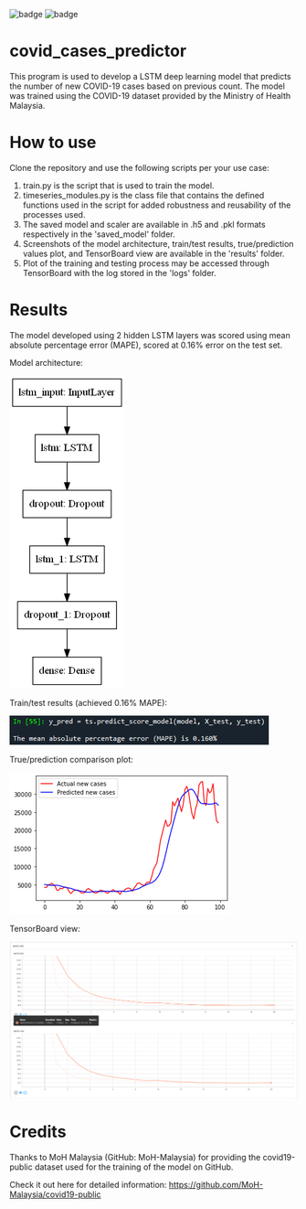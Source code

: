 ![badge](http://ForTheBadge.com/images/badges/made-with-python.svg) ![badge](https://img.shields.io/badge/TensorFlow-FF6F00?style=for-the-badge&logo=tensorflow&logoColor=white)

# covid_cases_predictor
This program is used to develop a LSTM deep learning model that predicts the number of new COVID-19 cases based on previous count. The model was trained using the COVID-19 dataset provided by the Ministry of Health Malaysia.

# How to use
Clone the repository and use the following scripts per your use case:
1. train.py is the script that is used to train the model.
2. timeseries_modules.py is the class file that contains the defined functions used in the script for added robustness and reusability of the processes used.
3. The saved model and scaler are available in .h5 and .pkl formats respectively in the 'saved_model' folder.
4. Screenshots of the model architecture, train/test results, true/prediction values plot, and TensorBoard view are available in the 'results' folder.
5. Plot of the training and testing process may be accessed through TensorBoard with the log stored in the 'logs' folder.

# Results
The model developed using 2 hidden LSTM layers was scored using mean absolute percentage error (MAPE), scored at 0.16% error on the test set.

Model architecture:

![model](https://github.com/khaiyuann/covid_cases_predictor/blob/main/results/model.png)

Train/test results (achieved 0.16% MAPE):

![train_results](https://github.com/khaiyuann/covid_cases_predictor/blob/main/results/train_results.png)

True/prediction comparison plot:

![compare_results](https://github.com/khaiyuann/covid_cases_predictor/blob/main/results/compare_results.png)

TensorBoard view:

![tensorboard](https://github.com/khaiyuann/covid_cases_predictor/blob/main/results/tensorboard.png)

# Credits
Thanks to MoH Malaysia (GitHub: MoH-Malaysia) for providing the covid19-public dataset used for the training of the model on GitHub.

Check it out here for detailed information: https://github.com/MoH-Malaysia/covid19-public
